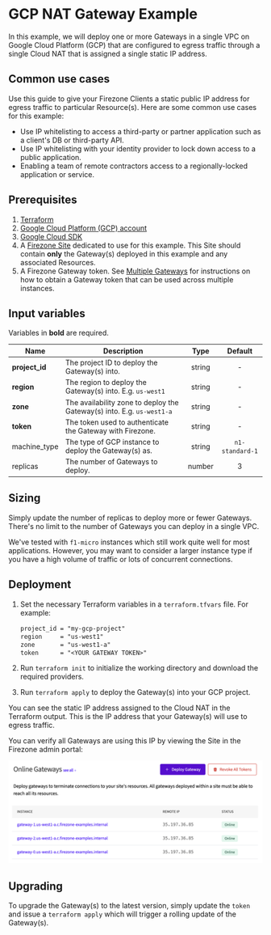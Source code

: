 # GCP NAT Gateway Example

In this example, we will deploy one or more Gateways in a single VPC on Google
Cloud Platform (GCP) that are configured to egress traffic through a single
Cloud NAT that is assigned a single static IP address.

## Common use cases

Use this guide to give your Firezone Clients a static public IP address for
egress traffic to particular Resource(s). Here are some common use cases for
this example:

- Use IP whitelisting to access a third-party or partner application such as a
  client's DB or third-party API.
- Use IP whitelisting with your identity provider to lock down access to a
  public application.
- Enabling a team of remote contractors access to a regionally-locked
  application or service.

## Prerequisites

1. [Terraform](https://www.terraform.io/downloads.html)
1. [Google Cloud Platform (GCP) account](https://cloud.google.com/)
1. [Google Cloud SDK](https://cloud.google.com/sdk/docs/install)
1. A [Firezone Site](https://www.firezone.dev/kb/deploy/sites) dedicated to use
   for this example. This Site should contain **only** the Gateway(s) deployed
   in this example and any associated Resources.
1. A Firezone Gateway token. See
   [Multiple Gateways](https://www.firezone.dev/kb/deploy/gateways#deploy-multiple-gateways)
   for instructions on how to obtain a Gateway token that can be used across
   multiple instances.

## Input variables

Variables in **bold** are required.

| Name           | Description                                                            |  Type  |     Default     |
| -------------- | ---------------------------------------------------------------------- | :----: | :-------------: |
| **project_id** | The project ID to deploy the Gateway(s) into.                          | string |        -        |
| **region**     | The region to deploy the Gateway(s) into. E.g. `us-west1`              | string |        -        |
| **zone**       | The availability zone to deploy the Gateway(s) into. E.g. `us-west1-a` | string |        -        |
| **token**      | The token used to authenticate the Gateway with Firezone.              | string |        -        |
| machine_type   | The type of GCP instance to deploy the Gateway(s) as.                  | string | `n1-standard-1` |
| replicas       | The number of Gateways to deploy.                                      | number |        3        |

## Sizing

Simply update the number of replicas to deploy more or fewer Gateways. There's
no limit to the number of Gateways you can deploy in a single VPC.

We've tested with `f1-micro` instances which still work quite well for most
applications. However, you may want to consider a larger instance type if you
have a high volume of traffic or lots of concurrent connections.

## Deployment

1. Set the necessary Terraform variables in a `terraform.tfvars` file. For
   example:

   ```hcl
   project_id = "my-gcp-project"
   region     = "us-west1"
   zone       = "us-west1-a"
   token      = "<YOUR GATEWAY TOKEN>"
   ```

1. Run `terraform init` to initialize the working directory and download the
   required providers.
1. Run `terraform apply` to deploy the Gateway(s) into your GCP project.

You can see the static IP address assigned to the Cloud NAT in the Terraform
output. This is the IP address that your Gateway(s) will use to egress traffic.

You can verify all Gateways are using this IP by viewing the Site in the
Firezone admin portal:

<center>

![Online Gateways](./online-gateways.png)

</center>

## Upgrading

To upgrade the Gateway(s) to the latest version, simply update the `token` and
issue a `terraform apply` which will trigger a rolling update of the Gateway(s).

